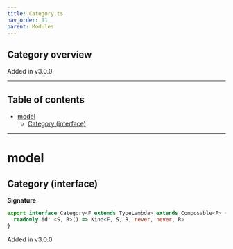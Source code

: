 ```yaml
---
title: Category.ts
nav_order: 11
parent: Modules
---
```


## Category overview

Added in v3.0.0

---

<h2 class="text-delta">Table of contents</h2>

- [model](#model)
  - [Category (interface)](#category-interface)

---

# model

## Category (interface)

**Signature**

```ts
export interface Category<F extends TypeLambda> extends Composable<F> {
  readonly id: <S, R>() => Kind<F, S, R, never, never, R>
}
```

Added in v3.0.0
